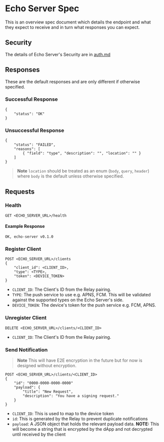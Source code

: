 # Echo Server Spec

This is an overview spec document which details the endpoint and what they expect to receive and in turn what responses
you can expect.

## Security

The details of Echo Server's Security are in [auth.md](./auth.md)

## Responses

These are the default responses and are only different if otherwise specified.

### Successful Response

```
{
    "status": "OK"
}
```

### Unsuccessful Response

```
{
    "status": "FAILED",
    "reasons": [
        { "field": "type", "description": "", "location": "" }
    ]
}
```

> **Note** `location` should be treated as an enum (`body`, `query`, `header`) where `body` is the
> default unless otherwise specified.

## Requests

### Health

```
GET <ECHO_SERVER_URL>/health
```

#### Example Response

```
OK, echo-server v0.1.0
```

### Register Client

```
POST <ECHO_SERVER_URL>/clients
{
    "client_id": <CLIENT_ID>,
    "type": <TYPE>,
    "token": <DEVICE_TOKEN>
}
```

- `CLIENT_ID`: The Client's ID from the Relay pairing.
- `TYPE`: The push service to use e.g. APNS, FCM. This will be validated against the supported types on the Echo
  Server's side.
- `DEVICE_TOKEN`: The device's token for the push service e.g. FCM, APNS.

### Unregister Client

```
DELETE <ECHO_SERVER_URL>/clients/<CLIENT_ID>
```

- `CLIENT_ID`: The Client's ID from the Relay pairing.

### Send Notification

> **Note**
> This will have E2E encryption in the future but for now is designed without encryption.

```
POST <ECHO_SERVER_URL>/clients/<CLIENT_ID>
{
    "id": "0000-0000-0000-0000"
    "payload": {
        "title": "New Request",
        "description": "You have a signing request."
    }
}
```

- `CLIENT_ID`: This is used to map to the device token
- `id`: This is generated by the Relay to prevent duplicate notifications
- `payload`: A JSON object that holds the relevant payload data. **NOTE:** This will become a string that is encrypted
  by the dApp and not decrypted until received by the client